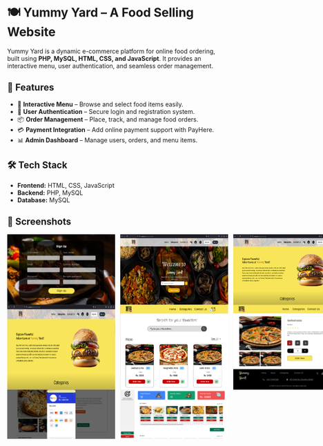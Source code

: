 # 🍽️ Yummy Yard – A Food Selling Website

Yummy Yard is a dynamic e-commerce platform for online food ordering, built using **PHP, MySQL, HTML, CSS, and JavaScript**. It provides an interactive menu, user authentication, and seamless order management.

## 🚀 Features
- 🛒 **Interactive Menu** – Browse and select food items easily.
- 👤 **User Authentication** – Secure login and registration system.
- 📦 **Order Management** – Place, track, and manage food orders.
- 💳 **Payment Integration** – Add online payment support with PayHere.
- 📊 **Admin Dashboard** – Manage users, orders, and menu items.

## 🛠️ Tech Stack
- **Frontend:** HTML, CSS, JavaScript
- **Backend:** PHP, MySQL
- **Database:** MySQL

## 📸 Screenshots

<div style="display: flex;">
  <img src="ss/1.png" width="250" />&nbsp;&nbsp;&nbsp;
  <img src="ss/2.png" width="250" />&nbsp;&nbsp;&nbsp;
  <img src="ss/3.png" width="250" />
</div>
<div style="display: flex;">
  <img src="ss/3.png" width="250" />&nbsp;&nbsp;&nbsp;
  <img src="ss/5.png" width="250" />&nbsp;&nbsp;&nbsp;
  <img src="ss/6.png" width="250" />
</div>
<div style="display: flex;">
  <img src="ss/7.png" width="250" />&nbsp;&nbsp;&nbsp;
  <img src="ss/8.png" width="250" />
</div>
